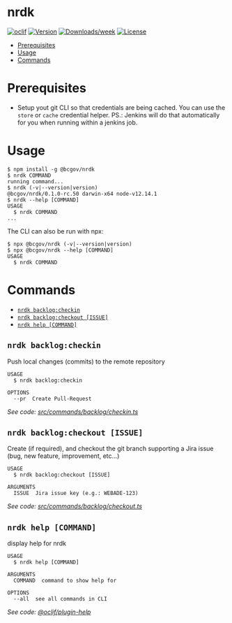 nrdk
====



[![oclif](https://img.shields.io/badge/cli-oclif-brightgreen.svg)](https://oclif.io)
[![Version](https://img.shields.io/npm/v/@bcgov/nrdk.svg)](https://www.npmjs.com/package/@bcgov/nrdk)
[![Downloads/week](https://img.shields.io/npm/dw/@bcgov/nrdk.svg)](https://www.npmjs.com/package/@bcgov/nrdk)
[![License](https://img.shields.io/npm/l/@bcgov/nrdk.svg)](https://github.com/cvarjao/nrdk/blob/master/package.json)

<!-- toc -->
* [Prerequisites](#prerequisites)
* [Usage](#usage)
* [Commands](#commands)
<!-- tocstop -->

# Prerequisites
* Setup yout git CLI so that credentials are being cached. You can use the `store` or `cache` credential helper. PS.: Jenkins will do that automatically for you when running within a jenkins job.

# Usage
<!-- usage -->
```sh-session
$ npm install -g @bcgov/nrdk
$ nrdk COMMAND
running command...
$ nrdk (-v|--version|version)
@bcgov/nrdk/0.1.0-rc.50 darwin-x64 node-v12.14.1
$ nrdk --help [COMMAND]
USAGE
  $ nrdk COMMAND
...
```
<!-- usagestop -->

The CLI can also be run with npx:
```sh-session
$ npx @bcgov/nrdk (-v|--version|version)
$ npx @bcgov/nrdk --help [COMMAND]
USAGE
  $ nrdk COMMAND
```

# Commands
<!-- commands -->
* [`nrdk backlog:checkin`](#nrdk-backlogcheckin)
* [`nrdk backlog:checkout [ISSUE]`](#nrdk-backlogcheckout-issue)
* [`nrdk help [COMMAND]`](#nrdk-help-command)

## `nrdk backlog:checkin`

Push local changes (commits) to the remote repository

```
USAGE
  $ nrdk backlog:checkin

OPTIONS
  --pr  Create Pull-Request
```

_See code: [src/commands/backlog/checkin.ts](./src/commands/backlog/checkin.ts)_

## `nrdk backlog:checkout [ISSUE]`

Create (if required), and checkout the git branch supporting a Jira issue (bug, new feature, improvement, etc...)

```
USAGE
  $ nrdk backlog:checkout [ISSUE]

ARGUMENTS
  ISSUE  Jira issue key (e.g.: WEBADE-123)
```

_See code: [src/commands/backlog/checkout.ts](./src/commands/backlog/checkout.ts)_

## `nrdk help [COMMAND]`

display help for nrdk

```
USAGE
  $ nrdk help [COMMAND]

ARGUMENTS
  COMMAND  command to show help for

OPTIONS
  --all  see all commands in CLI
```

_See code: [@oclif/plugin-help](https://github.com/oclif/plugin-help/blob/v3.2.0/src/commands/help.ts)_
<!-- commandsstop -->
